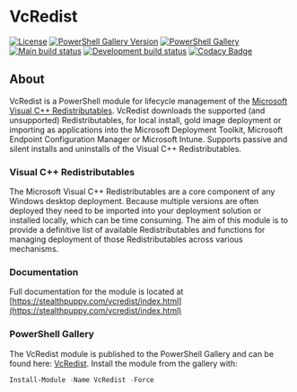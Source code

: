 # VcRedist

[![License][license-badge]][license]
[![PowerShell Gallery Version][psgallery-version-badge]][psgallery]
[![PowerShell Gallery][psgallery-badge]][psgallery]
[![Main build status][appveyor-badge]][appveyor-build]
[![Development build status][appveyor-badge-dev]][appveyor-build]
[![Codacy Badge](https://api.codacy.com/project/badge/Grade/556b5c464f6a4981b357cbb0cae230c5)](https://app.codacy.com/manual/aaronparker/VcRedist?utm_source=github.com&utm_medium=referral&utm_content=aaronparker/VcRedist&utm_campaign=Badge_Grade_Dashboard)

## About

VcRedist is a PowerShell module for lifecycle management of the [Microsoft Visual C++ Redistributables](https://support.microsoft.com/en-au/help/2977003/the-latest-supported-visual-c-downloads). VcRedist downloads the supported (and unsupported) Redistributables, for local install, gold image deployment or importing as applications into the Microsoft Deployment Toolkit, Microsoft Endpoint Configuration Manager or Microsoft Intune. Supports passive and silent installs and uninstalls of the Visual C++ Redistributables.

### Visual C++ Redistributables

The Microsoft Visual C++ Redistributables are a core component of any Windows desktop deployment. Because multiple versions are often deployed they need to be imported into your deployment solution or installed locally, which can be time consuming. The aim of this module is to provide a definitive list of available Redistributables and functions for managing deployment of those Redistributables across various mechanisms.

### Documentation

Full documentation for the module is located at [https://stealthpuppy.com/vcredist/index.html](https://stealthpuppy.com/vcredist/index.html)

### PowerShell Gallery

The VcRedist module is published to the PowerShell Gallery and can be found here: [VcRedist](https://www.powershellgallery.com/packages/VcRedist/). Install the module from the gallery with:

```powershell
Install-Module -Name VcRedist -Force
```

[appveyor-badge]: https://img.shields.io/appveyor/ci/aaronparker/Install-VisualCRedistributables/main.svg?style=flat-square&logo=appveyor&label=main
[appveyor-badge-dev]: https://img.shields.io/appveyor/ci/aaronparker/Install-VisualCRedistributables/development.svg?style=flat-square&logo=appveyor&label=development
[appveyor-build]: https://ci.appveyor.com/project/aaronparker/install-visualcredistributables
[psgallery-badge]: https://img.shields.io/powershellgallery/dt/vcredist.svg?logo=PowerShell&style=flat-square
[psgallery]: https://www.powershellgallery.com/packages/vcredist
[psgallery-version-badge]: https://img.shields.io/powershellgallery/v/vcredist.svg?logo=PowerShell&style=flat-square
[psgallery-version]: https://www.powershellgallery.com/packages/vcredist
[license-badge]: https://img.shields.io/github/license/aaronparker/Install-VisualCRedistributables.svg?style=flat-square
[license]: https://github.com/aaronparker/vcredist/blob/main/LICENSE
